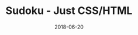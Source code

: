 ---
title: 'Sudoku - Just CSS/HTML'
description: 'Complete a sudoku puzzle without Javascript or server-side interaction.'
gametype: 'easy'
gameid: 89
date: 2018-06-20
tags: []
draft: false
type: 'games'
num19: [{'idx':1,'arr1':[1,2,3,4,5,6,7,8,9],'arr2':[1,2,3,4,5,6,7,8,9]},{'idx':2,'arr1':[1,2,3,4,5,6,7,8,9],'arr2':[1,2,3,4,5,6,7,8,9]},{'idx':3,'arr1':[1,2,3,4,5,6,7,8,9],'arr2':[1,2,3,4,5,6,7,8,9]},{'idx':4,'arr1':[1,2,3,4,5,6,7,8,9],'arr2':[1,2,3,4,5,6,7,8,9]},{'idx':5,'arr1':[1,2,3,4,5,6,7,8,9],'arr2':[1,2,3,4,5,6,7,8,9]},{'idx':6,'arr1':[1,2,3,4,5,6,7,8,9],'arr2':[1,2,3,4,5,6,7,8,9]},{'idx':7,'arr1':[1,2,3,4,5,6,7,8,9],'arr2':[1,2,3,4,5,6,7,8,9]},{'idx':8,'arr1':[1,2,3,4,5,6,7,8,9],'arr2':[1,2,3,4,5,6,7,8,9]},{'idx':9,'arr1':[1,2,3,4,5,6,7,8,9],'arr2':[1,2,3,4,5,6,7,8,9]}]
puzzle: [[8, 0, 9, 4, 0, 3, 2, 0, 7], [0, 0, 7, 0, 0, 0, 4, 0, 0], [3, 0, 0, 0, 0, 0, 0, 0, 1], [0, 0, 6, 0, 0, 0, 9, 0, 0], [0, 7, 0, 0, 0, 0, 0, 2, 0], [4, 0, 1, 0, 0, 0, 8, 0, 5], [0, 0, 0, 5, 0, 9, 0, 0, 0], [0, 0, 8, 0, 0, 0, 1, 0, 0], [0, 6, 0, 2, 7, 8, 0, 4, 0]]
layout: 'sudokucssstatic'
---